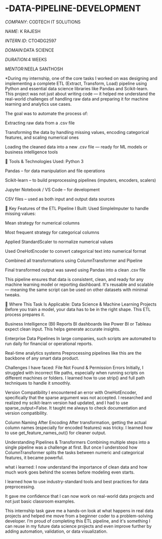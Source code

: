# -DATA-PIPELINE-DEVELOPMENT

*COMPANY*: CODTECH IT SOLUTIONS

*NAME*: K RAJESH

*INTERN ID*: CTO4DG2597 

*DOMAIN*:DATA SCIENCE

*DURATION*:4 WEEKS

*MENTOR*:NEELA SANTHOSH

*During my internship, one of the core tasks I worked on was designing and implementing a complete ETL (Extract, Transform, Load) pipeline using Python and essential data science libraries like Pandas and Scikit-learn. This project was not just about writing code — it helped me understand the real-world challenges of handling raw data and preparing it for machine learning and analytics use cases.

The goal was to automate the process of:

Extracting raw data from a .csv file

Transforming the data by handling missing values, encoding categorical features, and scaling numerical ones

Loading the cleaned data into a new .csv file — ready for ML models or business intelligence tools

🔧 Tools & Technologies Used:
Python 3

Pandas – for data manipulation and file operations

Scikit-learn – to build preprocessing pipelines (imputers, encoders, scalers)

Jupyter Notebook / VS Code – for development

CSV files – used as both input and output data sources

📌 Key Features of the ETL Pipeline I Built:
Used SimpleImputer to handle missing values:

Mean strategy for numerical columns

Most frequent strategy for categorical columns

Applied StandardScaler to normalize numerical values

Used OneHotEncoder to convert categorical text into numerical format

Combined all transformations using ColumnTransformer and Pipeline

Final transformed output was saved using Pandas into a clean .csv file

This pipeline ensures that data is consistent, clean, and ready for any machine learning model or reporting dashboard. It's reusable and scalable — meaning the same script can be used on other datasets with minimal tweaks.

🏢 Where This Task Is Applicable:
Data Science & Machine Learning Projects
Before you train a model, your data has to be in the right shape. This ETL process prepares it.

Business Intelligence (BI) Reports
BI dashboards like Power BI or Tableau expect clean input. This helps generate accurate insights.

Enterprise Data Pipelines
In large companies, such scripts are automated to run daily for financial or operational reports.

Real-time analytics systems
Preprocessing pipelines like this are the backbone of any smart data product.

 Challenges I have  faced:
File Not Found & Permission Errors
Initially, I struggled with incorrect file paths, especially when running scripts on different machines or folders. I learned how to use strip() and full path techniques to handle it smoothly.

Version Compatibility
I encountered an error with OneHotEncoder, specifically that the sparse argument was not accepted. I researched and realized my scikit-learn version had updated, and I had to use sparse_output=False. It taught me always to check documentation and version compatibility.

Column Naming After Encoding
After transformation, getting the actual column names (especially for encoded features) was tricky. I learned how to use get_feature_names_out() for cleaner output.

Understanding Pipelines & Transformers
Combining multiple steps into a single pipeline was a challenge at first. But once I understood how ColumnTransformer splits the tasks between numeric and categorical features, it became powerful.

what i learned:
I now understand the importance of clean data and how much work goes behind the scenes before modeling even starts.

I learned how to use industry-standard tools and best practices for data preprocessing.

It gave me confidence that I can now work on real-world data projects and not just basic classroom examples.

This internship task gave me a hands-on look at what happens in real data projects and helped me move from a beginner coder to a problem-solving developer. I’m proud of completing this ETL pipeline, and it's something I can reuse in my future data science projects and even improve further by adding automation, validation, or data visualization.

